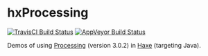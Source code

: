 # hxProcessing

[![TravisCI Build Status](https://travis-ci.org/andyli/hxProcessing.svg?branch=master)](https://travis-ci.org/andyli/hxProcessing)
[![AppVeyor Build Status](https://ci.appveyor.com/api/projects/status/github/andyli/hxProcessing?branch=master&svg=true)](https://ci.appveyor.com/project/andyli/hxProcessing)

Demos of using [Processing](http://processing.org/) (version 3.0.2) in [Haxe](http://haxe.org/) (targeting Java).